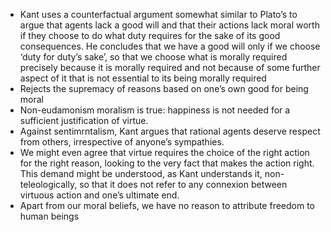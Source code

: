 - Kant uses a counterfactual argument somewhat similar to Plato’s to argue that agents lack a good will and that their actions lack moral worth if they choose to do what duty requires for the sake of its good consequences. He concludes that we have a good will only if we choose ‘duty for duty’s sake’, so that we choose what is morally required precisely because it is morally required and not because of some further aspect of it that is not essential to its being morally required
- Rejects the supremacy of reasons based on one’s own good for being moral
- Non-eudamonism moralism is true: happiness is not needed for a sufficient justification of virtue.
- Against sentimrntalism, Kant argues that rational agents deserve respect from others, irrespective of anyone’s sympathies.
- We might even agree that virtue requires the choice of the right action for the right reason, looking to the very fact that makes the action right. This demand might be understood, as Kant understands it, non-teleologically, so that it does not refer to any connexion between virtuous action and one’s ultimate end.
- Apart from our moral beliefs, we have no reason to attribute freedom to human beings